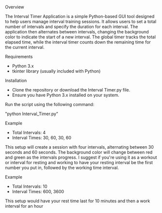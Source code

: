 Overview

The Interval Timer Application is a simple Python-based GUI tool designed to help users manage interval training sessions. It allows users to set a total number of intervals and specify the duration for each interval. The application then alternates between intervals, changing the background color to indicate the start of a new interval. The global timer tracks the total elapsed time, while the interval timer counts down the remaining time for the current interval.

Requirements

- Python 3.x
- tkinter library (usually included with Python)

Installation

- Clone the repository or download the Interval Timer.py file.
- Ensure you have Python 3.x installed on your system.

Run the script using the following command:

"python Interval_Timer.py"

Example

- Total Intervals: 4
- Interval Times: 30, 60, 30, 60

This setup will create a session with four intervals, alternating between 30 seconds and 60 seconds. The background color will change between red and green as the intervals progress. I suggest if you're using it as a workout or interval for resting and working to have your resting interval be the first number you put in, followed by the working time interval.

Example

- Total Intervals: 10
- Interval Times: 600, 3600

This setup would have your rest time last for 10 minutes and then a work interval for an hour


